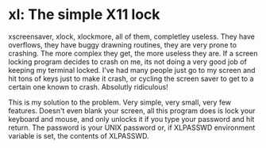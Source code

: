 xl: The simple X11 lock
==

xscreensaver, xlock, xlockmore, all of them, completley useless. They have overflows, they have buggy drawning routines, they are very prone to crashing. The more complex they get, the more useless they are. If a screen locking program decides to crash on me, its not doing a very good job of keeping my terminal locked. I've had many people just go to my screen and hit tons of keys just to make it crash, or cycling the screen saver to get to a certain one known to crash. Absolutly ridiculous!

This is my solution to the problem. Very simple, very small, very few features. Doesn't even blank your screen, all this program does is lock your keyboard and mouse, and only unlocks it if you type your password and hit return. The password is your UNIX password or, if XLPASSWD environment variable is set, the contents of XLPASSWD.
